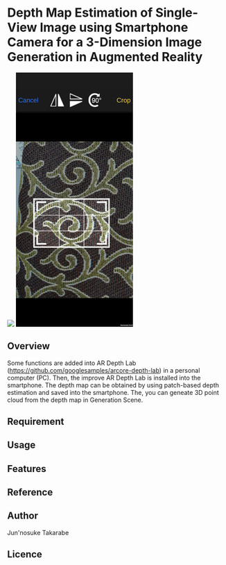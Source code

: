 # Depth Map Estimation of Single-View Image using Smartphone Camera for a 3-Dimension Image Generation in Augmented Reality
<img src="images/screenA.png" width="270px"> <img src="images/screenB.png" width="270px">

## Overview
Some functions are added into AR Depth Lab (https://github.com/googlesamples/arcore-depth-lab) in a personal computer (PC). Then, the improve AR Depth Lab is installed into the smartphone. The depth map can be obtained
by using patch-based depth estimation and saved into the smartphone. The, you can geneate 3D point cloud from the depth map in Generation Scene.
## Requirement

## Usage

## Features

## Reference

## Author
Jun'nosuke Takarabe

## Licence
